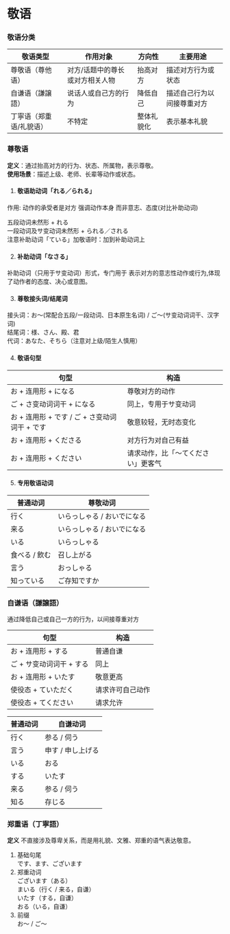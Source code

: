 # 敬语

### 敬语分类

| 敬语类型         | 作用对象             | 方向性   | 主要用途          |
| ------------ | ---------------- | ----- | ------------- |
| 尊敬语（尊他语）     | 对方/话题中的尊长或对方相关人物 | 抬高对方  | 描述对方行为或状态     |
| 自谦语（謙譲語）     | 说话人或自己方的行为       | 降低自己  | 描述自己行为以间接尊重对方 |
| 丁寧语（郑重语/礼貌语） | 不特定              | 整体礼貌化 | 表示基本礼貌        |

### 尊敬语

**定义**：通过抬高对方的行为、状态、所属物，表示尊敬。\
**使用场景**：描述上级、老师、长辈等动作或状态。

1. #### 敬语助动词「れる／られる」

作用: 动作的承受者是对方 强调动作本身 而非意志、态度(对比补助动词)

五段动词未然形 + れる\
一段动词及サ变动词未然形 + られる／される\
注意补助动词「ている」加敬语时：加到补助动词上

2. #### 补助动词「なさる」

补助动词（只用于サ变动词）形式，专门用于 表示对方的意志性动作或行为,体现了动作者的态度、决心或意图。

3. #### 尊敬接头词/结尾词

接头词：お～(常配合五段/一段动词、日本原生名词) / ご～(サ变动词词干、汉字词)\
结尾词：様、さん、殿、君\
代词：あなた、そちら（注意对上级/陌生人慎用）

4. #### 敬语句型

| 句型                             | 构造                |
| ------------------------------ | ----------------- |
| お + 连用形 + になる                  | 尊敬对方的动作           |
| ご + さ变动词词干 + になる               | 同上，专用于サ变动词        |
| お + 连用形 + です / ご + さ变动词词干 + です | 敬意较轻，无时态变化        |
| お + 连用形 + くださる                 | 对方行为对自己有益         |
| お + 连用形 + ください                 | 请求动作，比「～てください」更客气 |

5. #### 专用敬语动词

| 普通动词     | 尊敬动词            |
| -------- | --------------- |
| 行く       | いらっしゃる / おいでになる |
| 来る       | いらっしゃる / おいでになる |
| いる       | いらっしゃる          |
| 食べる / 飲む | 召し上がる           |
| 言う       | おっしゃる           |
| 知っている    | ご存知ですか          |

### 自谦语（謙譲語）

通过降低自己或自己一方的行为，以间接尊重对方

| 句型              | 构造       |
| --------------- | -------- |
| お + 连用形 + する    | 普通自谦     |
| ご + サ变动词词干 + する | 同上       |
| お + 连用形 + いたす   | 敬意更高     |
| 使役态 + ていただく     | 请求许可自己动作 |
| 使役态 + てください     | 请求允许     |

| 普通动词 | 自谦动词       |
| ---- | ---------- |
| 行く   | 参る / 伺う    |
| 言う   | 申す / 申し上げる |
| いる   | おる         |
| する   | いたす        |
| 来る   | 参る / 伺う    |
| 知る   | 存じる        |

### 郑重语（丁寧語）

**定义** 不直接涉及尊卑关系，而是用礼貌、文雅、郑重的语气表达敬意。

1. 基础句尾  \
   です、ます、ございます
2. 郑重动词\
   ございます（ある）\
   まいる（行く / 来る，自谦）\
   いたす（する，自谦）\
   おる（いる，自谦）
3. 前缀\
   お～ / ご～







